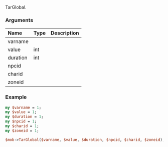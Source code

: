 TarGlobal.
### Arguments
**Name**|**Type**|**Description**
:---|:---|:---
varname||
value|int|
duration|int|
npcid||
charid||
zoneid||

### Example

```perl
my $varname = 1;
my $value = 1;
my $duration = 1;
my $npcid = 1;
my $charid = 1;
my $zoneid = 1;

$mob->TarGlobal($varname, $value, $duration, $npcid, $charid, $zoneid); # Returns void
```